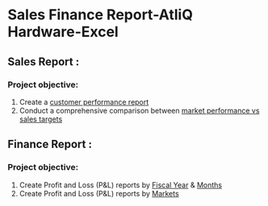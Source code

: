 # Sales Finance Report-AtliQ Hardware-Excel

## Sales Report :

### Project objective:

1. Create a [customer performance report](https://github.com/Rejithadas/Sales_Finance_Report_AtliQ_Hardware-Excel/blob/main/Customer%20Performance%20Report.pdf)
2. Conduct a comprehensive comparison between [market performance vs sales targets](https://github.com/Rejithadas/Sales_Finance_Report_AtliQ_Hardware-Excel/blob/main/Market%20Performance%20vs%20Target.pdf)

## Finance Report :
### Project objective:
 
1. Create Profit and Loss (P&L) reports by [Fiscal Year](https://github.com/Rejithadas/Sales_Finance_Report_AtliQ_Hardware-Excel/blob/main/P%26L%20Statement%20by%20Fiscal%20Year.pdf) & [Months](https://github.com/Rejithadas/Sales_Finance_Report_AtliQ_Hardware-Excel/blob/main/P%26L%20Statement%20by%20Months.pdf)
2. Create Profit and Loss (P&L) reports by [Markets](https://github.com/Rejithadas/Sales_Finance_Report_AtliQ_Hardware-Excel/blob/main/P%26L%20Statement%20by%20Market.pdf)

